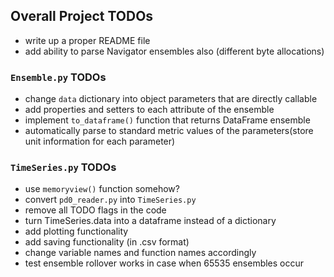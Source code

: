 ## Overall Project TODOs
- write up a proper README file 
- add ability to parse Navigator ensembles also (different byte allocations)

### `Ensemble.py` TODOs 
- change `data` dictionary into object parameters that are directly callable
- add properties and setters to each attribute of the ensemble
- implement `to_dataframe()` function that returns DataFrame ensemble
- automatically parse to standard metric values of the parameters(store unit information for each parameter)


### `TimeSeries.py` TODOs
- use `memoryview()` function somehow?
- convert `pd0_reader.py` into `TimeSeries.py`
- remove all TODO flags in the code
- turn TimeSeries.data into a dataframe instead of a dictionary
- add plotting functionality
- add saving functionality (in .csv format)
- change variable names and function names accordingly 
- test ensemble rollover works in case when 65535 ensembles occur